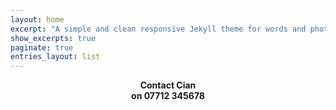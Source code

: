 ```yaml
---
layout: home
excerpt: "A simple and clean responsive Jekyll theme for words and photos."
show_excerpts: true
paginate: true
entries_layout: list
---
```

<p align="center">
  <b>Contact Cian<br> on 07712 345678</b><br>
</p>
